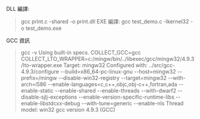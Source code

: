 DLL 編譯:
>gcc print.c -shared -o print.dll
EXE 編譯:
>gcc test_demo.c -lkernel32 -o test_demo.exe

GCC 資訊
>gcc -v
Using built-in specs.
COLLECT_GCC=gcc
COLLECT_LTO_WRAPPER=c:/mingw/bin/../libexec/gcc/mingw32/4.9.3/lto-wrapper.exe
Target: mingw32
Configured with: ../src/gcc-4.9.3/configure --build=x86_64-pc-linux-gnu --host=mingw32 --prefix=/mingw --disable-win32-registry --target=mingw32 --with-arch=i586 --enable-languages=c,c++,objc,obj-c++,fortran,ada --enable-static --enable-shared --enable-threads --with-dwarf2 --disable-sjlj-exceptions --enable-version-specific-runtime-libs --enable-libstdcxx-debug --with-tune=generic --enable-nls
Thread model: win32
gcc version 4.9.3 (GCC)